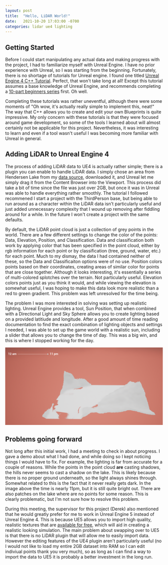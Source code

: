 ```yaml
---
layout: post
title:  "Hello, LiDAR World!"
date:   2021-10-20 17:03:00 -0700
categories: lidar ue4 lighting
---
```

## Getting Started

Before I could start manipulating any actual data and making progress with the project, I had to familiarize myself with Unreal Engine. I have no prior experience with Unreal, so I was starting from the beginning. Fortunately, there is no shortage of tutorials for Unreal engine. I found one titled [Unreal Engine 4 C++ Tutorial](https://www.raywenderlich.com/185-unreal-engine-4-c-tutorial). Perfect, that won't take long at all! Except this tutorial assumes a base knowledge of Unreal Engine, and recommends completing a [10-part beginners series](https://www.raywenderlich.com/151018/unreal-engine-4-tutorial-beginners) first. Oh well.

Completing these tutorials was rather uneventful, although there were some moments of "Oh wow, it's actually really simple to implement this, neat!" The way that C++ allows you to create and edit your own Blueprints is quite impressive. My only concern with these tutorials is that they were focused around game development, so some of the tools I learned about will almost certainly not be applicable for this project. Nevertheless, it was interesting to learn and even if a tool wasn't useful I was becoming more familiar with Unreal in general.


## Adding LiDAR to Unreal Engine 4

The process of adding LiDAR data to UE4 is actually rather simple; there is a plugin you can enable to handle LiDAR data. I simply chose an area from Hendersen Lake from my [data source](https://governmentofbc.maps.arcgis.com/apps/MapSeries/index.html?appid=d06b37979b0c4709b7fcf2a1ed458e03), downloaded it, and Unreal let me simply drag it from the Content Browser into the Viewport. This process did take a bit of time since the file was just over 2GB, but once it was in Unreal was able to handle everything rather smoothly. The tutorial I followed recommened I start a project with the ThirdPerson base, but being able to run around as a character within the LiDAR data isn't particularly useful and just added unnecessary complexity that I wound up removing after fiddling around for a while. In the future I won't create a project with the same defaults.

By default, the LiDAR point cloud is just a collection of grey points in the world. There are a few different settings to change the color of the points: Data, Elevation, Position, and Classification. Data and classification both work by applying color that has been specified in the point cloud, either by rgb information for each point or by classification (tree, ground, water, etc.) for each point. Much to my dismay, the data I had contained neither of these, so the Data and Classificaiton options were of no use. Position colors points based on their coordinates, creating areas of similar color for points that are close together. Although it looks interesting, it's essentially a series of multi-colored splotches over the terrain. Not particularly useful. Elevation colors points just as you think it would, and while viewing the elevation is somewhat useful, I was hoping to make this data look more realistic than a red to green gradient. This problem was left unresolved for the time being.

The problem I was more interested in solving was setting up realistic lighting. Unreal Engine provides a tool, Sun Position, that when combined with a Directional Light and Sky Sphere allows you to create lighting based on a provided latitiude and longitude. After a good amount of time reading documentation to find the exact combination of lighting objects and settings I needed, I was able to set up the game world with a realistic sun, including a slider that allows you to change the time of day. This was a big win, and this is where I stopped working for the day.

![](images/initial_test_ue4.png)

## Problems going forward

Not long after this initial work, I had a meeting to check in about progress. I gave a demo about what I had done, and while doing so I kept noticing things I would have to fix. For example, the lighting is far from accurate for a couple of reasons. While the points in the point cloud **are** casting shadows, the hills never seems to cast a shadow on the lake. This is likely because there is no proper ground underneath, so the light always shines through. Somewhat related to this is the fact that it never really gets dark. In the image above the time is nearly 11pm, but it is still quite bright out. There are also patches on the lake where are no points for some reason. This is clearly problematic, but I'm not sure how to resolve this problem.

During this meeting, the supervisor for this project (Derek) also mentioned that he would greatly prefer for me to work in Unreal Engine 5 instead of Unreal Engine 4. This is because UE5 allows you to import high quality, realistic textures that are [available for free](https://quixel.com/megascans/home/), which will aid in creating a realistic looking simulation. The main problem about swapping over to UE5 is that there is no LiDAR plugin that will allow me to easily import data. However the editing features of the UE4 plugin aren't particularly useful (no I would not like to load my entire 2GB dataset into RAM so I can edit indiviual points thank you very much), so as long as I can find a way to import the data to UE5 it is probably a better investment in the long run.